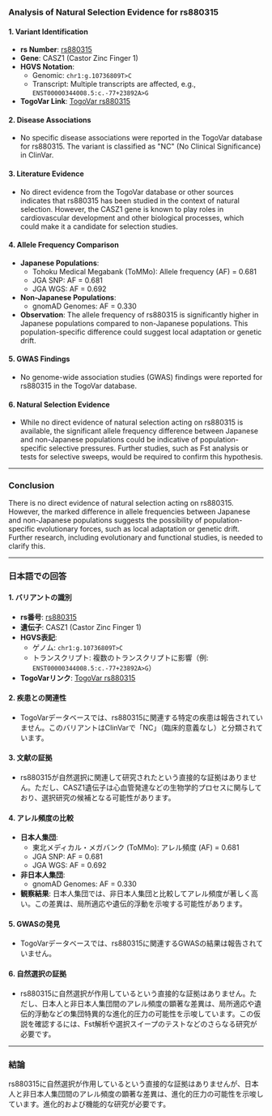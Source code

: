 ### Analysis of Natural Selection Evidence for rs880315

#### 1. **Variant Identification**
   - **rs Number**: [rs880315](https://identifiers.org/dbsnp/rs880315)
   - **Gene**: CASZ1 (Castor Zinc Finger 1)
   - **HGVS Notation**:
     - Genomic: `chr1:g.10736809T>C`
     - Transcript: Multiple transcripts are affected, e.g., `ENST00000344008.5:c.-77+23892A>G`
   - **TogoVar Link**: [TogoVar rs880315](https://togovar.org/variant/tgv344062)

#### 2. **Disease Associations**
   - No specific disease associations were reported in the TogoVar database for rs880315. The variant is classified as "NC" (No Clinical Significance) in ClinVar.

#### 3. **Literature Evidence**
   - No direct evidence from the TogoVar database or other sources indicates that rs880315 has been studied in the context of natural selection. However, the CASZ1 gene is known to play roles in cardiovascular development and other biological processes, which could make it a candidate for selection studies.

#### 4. **Allele Frequency Comparison**
   - **Japanese Populations**:
     - Tohoku Medical Megabank (ToMMo): Allele frequency (AF) = 0.681
     - JGA SNP: AF = 0.681
     - JGA WGS: AF = 0.692
   - **Non-Japanese Populations**:
     - gnomAD Genomes: AF = 0.330
   - **Observation**: The allele frequency of rs880315 is significantly higher in Japanese populations compared to non-Japanese populations. This population-specific difference could suggest local adaptation or genetic drift.

#### 5. **GWAS Findings**
   - No genome-wide association studies (GWAS) findings were reported for rs880315 in the TogoVar database.

#### 6. **Natural Selection Evidence**
   - While no direct evidence of natural selection acting on rs880315 is available, the significant allele frequency difference between Japanese and non-Japanese populations could be indicative of population-specific selective pressures. Further studies, such as Fst analysis or tests for selective sweeps, would be required to confirm this hypothesis.

---

### Conclusion
There is no direct evidence of natural selection acting on rs880315. However, the marked difference in allele frequencies between Japanese and non-Japanese populations suggests the possibility of population-specific evolutionary forces, such as local adaptation or genetic drift. Further research, including evolutionary and functional studies, is needed to clarify this.

---

### 日本語での回答

#### 1. **バリアントの識別**
   - **rs番号**: [rs880315](https://identifiers.org/dbsnp/rs880315)
   - **遺伝子**: CASZ1 (Castor Zinc Finger 1)
   - **HGVS表記**:
     - ゲノム: `chr1:g.10736809T>C`
     - トランスクリプト: 複数のトランスクリプトに影響（例: `ENST00000344008.5:c.-77+23892A>G`）
   - **TogoVarリンク**: [TogoVar rs880315](https://togovar.org/variant/tgv344062)

#### 2. **疾患との関連性**
   - TogoVarデータベースでは、rs880315に関連する特定の疾患は報告されていません。このバリアントはClinVarで「NC」（臨床的意義なし）と分類されています。

#### 3. **文献の証拠**
   - rs880315が自然選択に関連して研究されたという直接的な証拠はありません。ただし、CASZ1遺伝子は心血管発達などの生物学的プロセスに関与しており、選択研究の候補となる可能性があります。

#### 4. **アレル頻度の比較**
   - **日本人集団**:
     - 東北メディカル・メガバンク (ToMMo): アレル頻度 (AF) = 0.681
     - JGA SNP: AF = 0.681
     - JGA WGS: AF = 0.692
   - **非日本人集団**:
     - gnomAD Genomes: AF = 0.330
   - **観察結果**: 日本人集団では、非日本人集団と比較してアレル頻度が著しく高い。この差異は、局所適応や遺伝的浮動を示唆する可能性があります。

#### 5. **GWASの発見**
   - TogoVarデータベースでは、rs880315に関連するGWASの結果は報告されていません。

#### 6. **自然選択の証拠**
   - rs880315に自然選択が作用しているという直接的な証拠はありません。ただし、日本人と非日本人集団間のアレル頻度の顕著な差異は、局所適応や遺伝的浮動などの集団特異的な進化的圧力の可能性を示唆しています。この仮説を確認するには、Fst解析や選択スイープのテストなどのさらなる研究が必要です。

---

### 結論
rs880315に自然選択が作用しているという直接的な証拠はありませんが、日本人と非日本人集団間のアレル頻度の顕著な差異は、進化的圧力の可能性を示唆しています。進化的および機能的な研究が必要です。

